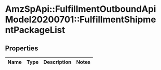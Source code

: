 # AmzSpApi::FulfillmentOutboundApiModel20200701::FulfillmentShipmentPackageList

## Properties
Name | Type | Description | Notes
------------ | ------------- | ------------- | -------------

